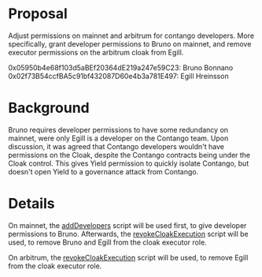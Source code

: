 # Proposal

Adjust permissions on mainnet and arbitrum for contango developers. More specifically, grant developer permissions to Bruno on mainnet, and remove executor permissions on the arbitrum cloak from Egill.

0x05950b4e68f103d5aBEf20364dE219a247e59C23: Bruno Bonnano
0x02f73B54ccfBA5c91bf432087D60e4b3a781E497: Egill Hreinsson

# Background

Bruno requires developer permissions to have some redundancy on mainnet, were only Egill is a developer on the Contango team.
Upon discussion, it was agreed that Contango developers wouldn't have permissions on the Cloak, despite the Contango contracts being under the Cloak control. This gives Yield permission to quickly isolate Contango, but doesn't open Yield to a governance attack from Contango.

# Details

On mainnet, the [addDevelopers](https://github.com/yieldprotocol/environments-v2/tree/feat/developer-permissions/scripts/governance/permissions/addDevelopers) script will be used first, to give developer permissions to Bruno. Afterwards, the [revokeCloakExecution]() script will be used, to remove Bruno and Egill from the cloak executor role.

On arbitrum, the [revokeCloakExecution]() script will be used, to remove Egill from the cloak executor role.